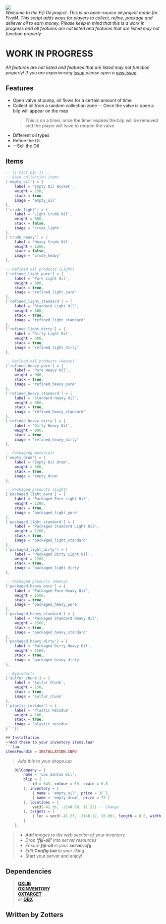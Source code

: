

![](https://i.ibb.co/YTKXfNVK/Fiji-Oil20.png)  
*Welcome to the Fiji Oil project. This is an open-source oil project made for FiveM. This script adds ways for players to collect, refine, package and deliever oil to earn money. Please keep in mind that this is a work in progress and all features are not listed and features that are listed may not function properly.*

# WORK IN PROGRESS
*All features are not listed and features that are listed may not function properly! If you are experiencing [issue](https://github.com/Zotters/fiji-oil/issues) please open a [new issue](https://github.com/Zotters/fiji-oil/issues/new/choose).*

## Features
* Open valve at pump, oil flows for a certain amount of time. 
* Collect oil from a random collection zone -- Once the valve is open a blip will appear on the map
  > This is on a timer, once the timer expires the blip will be removed and the player will have to reopen the valve.
* Different oil types
* Refine the Oil
* --Sell the Oil

## Items
```lua
-- [[ FIJI OIL ]] --
-- Base collection items
['empty_oil'] = {
    label = 'Empty Oil Bucket',
    weight = 250,
    stack = true,
    image = 'empty_oil'
},
['crude_light'] = {
    label = 'Light Crude Oil',
    weight = 800,
    stack = false,
    image = 'crude_light'
},
['crude_heavy'] = {
    label = 'Heavy Crude Oil',
    weight = 1200,
    stack = false,
    image = 'crude_heavy'
},

-- Refined oil products (Light)
['refined_light_pure'] = {
    label = 'Pure Light Oil',
    weight = 600,
    stack = true,
    image = 'refined_light_pure'
},
['refined_light_standard'] = {
    label = 'Standard Light Oil',
    weight = 600,
    stack = true,
    image = 'refined_light_standard'
},
['refined_light_dirty'] = {
    label = 'Dirty Light Oil',
    weight = 600,
    stack = true,
    image = 'refined_light_dirty'
},

-- Refined oil products (Heavy)
['refined_heavy_pure'] = {
    label = 'Pure Heavy Oil',
    weight = 900,
    stack = true,
    image = 'refined_heavy_pure'
},
['refined_heavy_standard'] = {
    label = 'Standard Heavy Oil',
    weight = 900,
    stack = true,
    image = 'refined_heavy_standard'
},
['refined_heavy_dirty'] = {
    label = 'Dirty Heavy Oil',
    weight = 900,
    stack = true,
    image = 'refined_heavy_dirty'
},

-- Packaging materials
['empty_drum'] = {
    label = 'Empty Oil Drum',
    weight = 500,
    stack = true,
    image = 'empty_drum'
},

-- Packaged products (Light)
['packaged_light_pure'] = {
    label = 'Packaged Pure Light Oil',
    weight = 1200,
    stack = true,
    image = 'packaged_light_pure'
},
['packaged_light_standard'] = {
    label = 'Packaged Standard Light Oil',
    weight = 1200,
    stack = true,
    image = 'packaged_light_standard'
},
['packaged_light_dirty'] = {
    label = 'Packaged Dirty Light Oil',
    weight = 1200,
    stack = true,
    image = 'packaged_light_dirty'
},

-- Packaged products (Heavy)
['packaged_heavy_pure'] = {
    label = 'Packaged Pure Heavy Oil',
    weight = 1500,
    stack = true,
    image = 'packaged_heavy_pure'
},
['packaged_heavy_standard'] = {
    label = 'Packaged Standard Heavy Oil',
    weight = 1500,
    stack = true,
    image = 'packaged_heavy_standard'
},
['packaged_heavy_dirty'] = {
    label = 'Packaged Dirty Heavy Oil',
    weight = 1500,
    stack = true,
    image = 'packaged_heavy_dirty'
},

-- Byproducts
['sulfur_chunk'] = {
    label = 'Sulfur Chunk',
    weight = 150,
    stack = true,
    image = 'sulfur_chunk'
},
['plastic_residue'] = {
    label = 'Plastic Residue',
    weight = 100,
    stack = true,
    image = 'plastic_residue'
}```||

## Installation
>*Add these to your inventory items.lua*
```lua
itemsFoundIn = INSTALLATION.INFO
```

>*Add this to your shops.lua*  
```lua
	OilCompany = {
		name = 'Los Santos Oil',
		blip = {
			id = 643, colour = 69, scale = 0.8
		}, inventory = {
			{ name = 'empty_oil', price = 35 },
            { name = 'empty_drum', price = 75 }
		}, locations = {
			vec3(-41.36, -2148.09, 11.22) -- Change
		}, targets = {
			{ loc = vec3(-41.27, -2148.17, 10.89), length = 0.5, width = 3.0, heading = 270.0, minZ = 30.5, maxZ = 32.0, distance = 3 }
		}
	},
```
>* *Add images to the web section of your inventory.*  
>* *Drop **'fiji-oil'** into server resources*  
>* *Ensure **fiji-oil** in your **server.cfg***  
>* *Edit **Config.lua** to your liking*
>* Start your server and enjoy!

## Dependencies
> **[OXLIB](https://overextended.dev)**  
> **[OXINVENTORY](https://overextended.dev)**  
> **[OXTARGET](https://overextended.dev)**   
>  *or* **[QBX](https://www.qbox.re)**

## Written by Zotters
